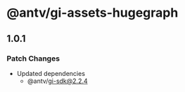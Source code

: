 # @antv/gi-assets-hugegraph

## 1.0.1

### Patch Changes

- Updated dependencies
  - @antv/gi-sdk@2.2.4
